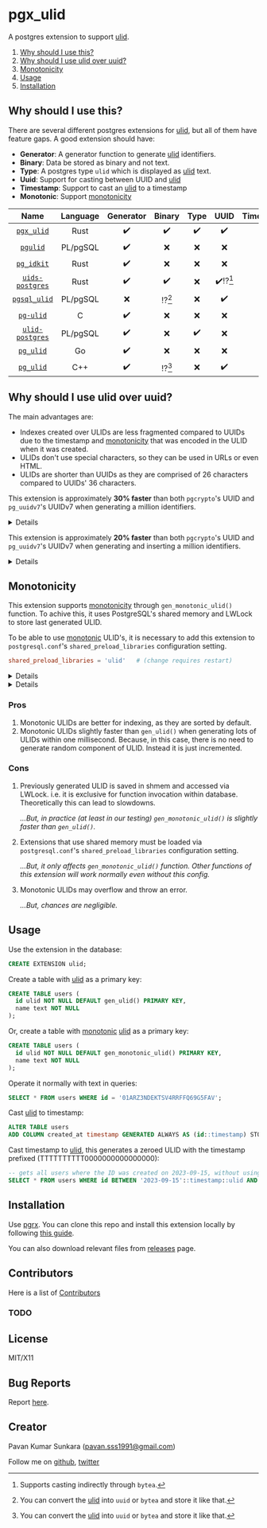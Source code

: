 <!-- omit from toc -->
# pgx_ulid

A postgres extension to support [ulid][].

1. [Why should I use this?](#why-should-i-use-this)
2. [Why should I use ulid over uuid?](#why-should-i-use-ulid-over-uuid)
3. [Monotonicity](#monotonicity)
4. [Usage](#usage)
5. [Installation](#installation)

## Why should I use this?

There are several different postgres extensions for [ulid][], but all of them have feature gaps. A good extension should have:

- **Generator**: A generator function to generate [ulid][] identifiers.
- **Binary**: Data be stored as binary and not text.
- **Type**: A postgres type `ulid` which is displayed as [ulid][] text.
- **Uuid**: Support for casting between UUID and [ulid][]
- **Timestamp**: Support to cast an [ulid][] to a timestamp
- **Monotonic**: Support [monotonicity][]

|                             Name                              | Language | Generator | Binary | Type |  UUID  | Timestamp | Monotonic |
| :-----------------------------------------------------------: | :------: | :-------: | :----: | :--: | :----: | :-------: | :-------: |
|      [`pgx_ulid`](https://github.com/pksunkara/pgx_ulid)      |   Rust   |    ✔️      |   ✔️    |  ✔️   |   ✔️    |    ✔️      |    ✔️      |
|       [`pgulid`](https://github.com/geckoboard/pgulid)        | PL/pgSQL |    ✔️      |   ❌   |  ❌  |   ❌   |    ❌     |    ❌     |
|      [`pg_idkit`](https://github.com/VADOSWARE/pg_idkit)      |   Rust   |    ✔️      |   ❌   |  ❌  |   ❌   |    ❌     |    ❌     |
|   [`uids-postgres`](https://github.com/spa5k/uids-postgres)   |   Rust   |    ✔️      | ✔️  |  ❌  | ✔️⁉️[^2]  |    ✔️     |    ❌     |
|    [`pgsql_ulid`](https://github.com/scoville/pgsql-ulid)     | PL/pgSQL |    ❌     | ⁉️[^1]  |  ❌  |   ✔️    |    ❌     |    ❌     |
|        [`pg-ulid`](https://github.com/edoceo/pg-ulid)         |    C     |    ✔️      |   ❌   |  ❌  |   ❌   |    ❌     |    ❌     |
| [`ulid-postgres`](https://github.com/schinckel/ulid-postgres) | PL/pgSQL |    ✔️      |   ❌   |  ✔️   |   ❌   |    ✔️      |    ❌     |
|       [`pg_ulid`](https://github.com/iCyberon/pg_ulid)        |    Go    |    ✔️      |   ❌   |  ❌  |   ❌   |    ✔️      |    ❌     |
|        [`pg_ulid`](https://github.com/RPG-18/pg_ulid)         |   C++    |    ✔️      | ⁉️[^1]  |  ❌  |   ✔️    |    ❌     |    ❌     |

[^1]: You can convert the [ulid][] into `uuid` or `bytea` and store it like that.
[^2]: Supports casting indirectly through `bytea`.

## Why should I use ulid over uuid?

The main advantages are:

* Indexes created over ULIDs are less fragmented compared to UUIDs due to the timestamp and [monotonicity][] that was encoded in the ULID when it was created.
* ULIDs don't use special characters, so they can be used in URLs or even HTML.
* ULIDs are shorter than UUIDs as they are comprised of 26 characters compared to UUIDs' 36 characters.

This extension is approximately **30% faster** than both `pgcrypto`'s UUID and `pg_uuidv7`'s UUIDv7 when generating a million identifiers.

<details>

```
ulid=# EXPLAIN ANALYSE SELECT gen_random_uuid() FROM generate_series(1, 1000000);
                                                            QUERY PLAN
-----------------------------------------------------------------------------------------------------------------------------------
 Function Scan on generate_series  (cost=0.00..12500.00 rows=1000000 width=16) (actual time=46.630..1401.638 rows=1000000 loops=1)
 Planning Time: 0.020 ms
 Execution Time: 1430.364 ms
(3 rows)

ulid=# EXPLAIN ANALYSE SELECT uuid_generate_v7() FROM generate_series(1, 1000000);
                                                            QUERY PLAN
-----------------------------------------------------------------------------------------------------------------------------------
 Function Scan on generate_series  (cost=0.00..12500.00 rows=1000000 width=16) (actual time=46.977..1427.477 rows=1000000 loops=1)
 Planning Time: 0.031 ms
 Execution Time: 1456.333 ms
(3 rows)

ulid=# EXPLAIN ANALYSE SELECT gen_ulid() FROM generate_series(1, 1000000);
                                                            QUERY PLAN
-----------------------------------------------------------------------------------------------------------------------------------
 Function Scan on generate_series  (cost=0.00..12500.00 rows=1000000 width=32) (actual time=46.820..1070.447 rows=1000000 loops=1)
 Planning Time: 0.020 ms
 Execution Time: 1098.086 ms
(3 rows)
```

</details>

This extension is approximately **20% faster** than both `pgcrypto`'s UUID and `pg_uuidv7`'s UUIDv7 when generating and inserting a million identifiers.

<details>

```
ulid=# EXPLAIN ANALYSE INSERT INTO uuid_keys(id) SELECT gen_random_uuid() FROM generate_series(1, 1000000);
                                                               QUERY PLAN
-----------------------------------------------------------------------------------------------------------------------------------------
 Insert on uuid_keys  (cost=0.00..22500.00 rows=0 width=0) (actual time=2006.633..2006.634 rows=0 loops=1)
   ->  Function Scan on generate_series  (cost=0.00..12500.00 rows=1000000 width=16) (actual time=46.846..1459.869 rows=1000000 loops=1)
 Planning Time: 0.029 ms
 Execution Time: 2008.195 ms
(4 rows)

ulid=# EXPLAIN ANALYSE INSERT INTO uuid7_keys(id) SELECT uuid_generate_v7() FROM generate_series(1, 1000000);
                                                               QUERY PLAN
-----------------------------------------------------------------------------------------------------------------------------------------
 Insert on uuid7_keys  (cost=0.00..22500.00 rows=0 width=0) (actual time=2030.731..2030.731 rows=0 loops=1)
   ->  Function Scan on generate_series  (cost=0.00..12500.00 rows=1000000 width=16) (actual time=46.894..1479.223 rows=1000000 loops=1)
 Planning Time: 0.030 ms
 Execution Time: 2032.296 ms
(4 rows)

ulid=# EXPLAIN ANALYSE INSERT INTO ulid_keys(id) SELECT gen_ulid() FROM generate_series(1, 1000000);
                                                               QUERY PLAN
-----------------------------------------------------------------------------------------------------------------------------------------
 Insert on ulid_keys  (cost=0.00..22500.00 rows=0 width=0) (actual time=1665.380..1665.380 rows=0 loops=1)
   ->  Function Scan on generate_series  (cost=0.00..12500.00 rows=1000000 width=32) (actual time=46.719..1140.979 rows=1000000 loops=1)
 Planning Time: 0.029 ms
 Execution Time: 1666.867 ms
(4 rows)
```

</details>

## Monotonicity

This extension supports [monotonicity][] through `gen_monotonic_ulid()` function. To achive this, it uses PostgreSQL's shared memory and LWLock to store last generated ULID.

To be able to use [monotonic][monotonicity] ULID's, it is necessary to add this extension to `postgresql.conf`'s `shared_preload_libraries` configuration setting.

```conf
shared_preload_libraries = 'ulid'	# (change requires restart)
```

<details>

```
ulid=# EXPLAIN ANALYSE SELECT gen_ulid() FROM generate_series(1, 1000000);
                                                            QUERY PLAN
-----------------------------------------------------------------------------------------------------------------------------------
 Function Scan on generate_series  (cost=0.00..12500.00 rows=1000000 width=32) (actual time=47.207..2908.978 rows=1000000 loops=1)
 Planning Time: 0.035 ms
 Execution Time: 4053.482 ms
(3 rows)

ulid=# EXPLAIN ANALYSE SELECT gen_monotonic_ulid() FROM generate_series(1, 1000000);
                                                            QUERY PLAN
-----------------------------------------------------------------------------------------------------------------------------------
 Function Scan on generate_series  (cost=0.00..12500.00 rows=1000000 width=32) (actual time=46.479..2586.654 rows=1000000 loops=1)
 Planning Time: 0.037 ms
 Execution Time: 3693.901 ms
(3 rows)
```

</details>

<details>

```
ulid=# EXPLAIN ANALYZE INSERT INTO users (name) SELECT 'Client 1' FROM generate_series(1, 1000000);
                                                               QUERY PLAN
-----------------------------------------------------------------------------------------------------------------------------------------
 Insert on users  (cost=0.00..12500.00 rows=0 width=0) (actual time=8418.257..8418.261 rows=0 loops=1)
   ->  Function Scan on generate_series  (cost=0.00..12500.00 rows=1000000 width=64) (actual time=99.804..3013.333 rows=1000000 loops=1)
 Planning Time: 0.066 ms
 Execution Time: 8419.571 ms
(4 rows)

ulid=# EXPLAIN ANALYZE INSERT INTO users (name) SELECT 'Client 2' FROM generate_series(1, 1000000);
                                                               QUERY PLAN
-----------------------------------------------------------------------------------------------------------------------------------------
 Insert on users  (cost=0.00..12500.00 rows=0 width=0) (actual time=8359.558..8359.561 rows=0 loops=1)
   ->  Function Scan on generate_series  (cost=0.00..12500.00 rows=1000000 width=64) (actual time=64.449..2976.754 rows=1000000 loops=1)
 Planning Time: 0.090 ms
 Execution Time: 8360.840 ms
(4 rows)
```

</details>

<!-- omit from toc -->
### Pros

1. Monotonic ULIDs are better for indexing, as they are sorted by default.
2. Monotonic ULIDs slightly faster than `gen_ulid()` when generating lots of ULIDs within one millisecond. Because, in this case, there is no need to generate random component of ULID. Instead it is just incremented.

<!-- omit from toc -->
### Cons

1. Previously generated ULID is saved in shmem and accessed via LWLock. i.e. it is exclusive for function invocation within database. Theoretically this can lead to slowdowns.

    *...But, in practice (at least in our testing) `gen_monotonic_ulid()` is slightly faster than `gen_ulid()`.*

2. Extensions that use shared memory must be loaded via `postgresql.conf`'s `shared_preload_libraries` configuration setting.

    *...But, it only affects `gen_monotonic_ulid()` function. Other functions of this extension will work normally even without this config.*

3. Monotonic ULIDs may overflow and throw an error.

    *...But, chances are negligible.*

## Usage

Use the extension in the database:

```sql
CREATE EXTENSION ulid;
```

Create a table with [ulid][] as a primary key:

```sql
CREATE TABLE users (
  id ulid NOT NULL DEFAULT gen_ulid() PRIMARY KEY,
  name text NOT NULL
);
```

Or, create a table with [monotonic][monotonicity] [ulid][] as a primary key:

```sql
CREATE TABLE users (
  id ulid NOT NULL DEFAULT gen_monotonic_ulid() PRIMARY KEY,
  name text NOT NULL
);
```

Operate it normally with text in queries:

```sql
SELECT * FROM users WHERE id = '01ARZ3NDEKTSV4RRFFQ69G5FAV';
```

Cast [ulid][] to timestamp:

```sql
ALTER TABLE users
ADD COLUMN created_at timestamp GENERATED ALWAYS AS (id::timestamp) STORED;
```

Cast timestamp to [ulid][], this generates a zeroed ULID with the timestamp prefixed (TTTTTTTTTT0000000000000000):

```sql
-- gets all users where the ID was created on 2023-09-15, without using another column and taking advantage of the index
SELECT * FROM users WHERE id BETWEEN '2023-09-15'::timestamp::ulid AND '2023-09-16'::timestamp::ulid;
```

## Installation

Use [pgrx][]. You can clone this repo and install this extension locally by following [this guide](https://github.com/tcdi/pgrx/blob/master/cargo-pgrx/README.md#installing-your-extension-locally).

You can also download relevant files from [releases](https://github.com/pksunkara/pgx_ulid/releases) page.

<!-- omit from toc -->
## Contributors

Here is a list of [Contributors](http://github.com/pksunkara/pgx_ulid/contributors)

<!-- omit from toc -->
### TODO

<!-- omit from toc -->
## License

MIT/X11

<!-- omit from toc -->
## Bug Reports

Report [here](http://github.com/pksunkara/pgx_ulid/issues).

<!-- omit from toc -->
## Creator

Pavan Kumar Sunkara (pavan.sss1991@gmail.com)

Follow me on [github](https://github.com/users/follow?target=pksunkara), [twitter](http://twitter.com/pksunkara)

[ulid]: https://github.com/ulid/spec
[pgrx]: https://github.com/tcdi/pgrx
[monotonicity]: https://github.com/ulid/spec#monotonicity
